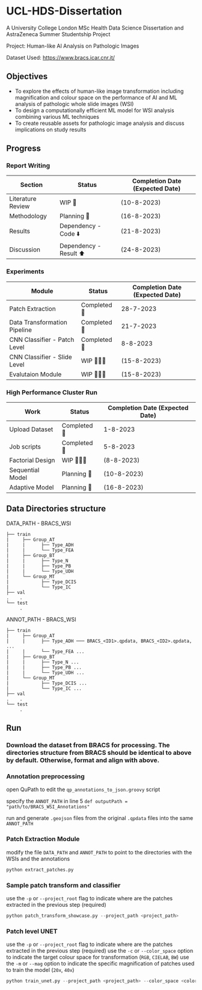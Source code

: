 # UCL-HDS-Dissertation
A University College London MSc Health Data Science Dissertation and AstraZeneca Summer Studentship Project

Project: Human-like AI Analysis on Pathologic Images

Dataset Used: https://www.bracs.icar.cnr.it/

## Objectives
- To explore the effects of human-like image transformation including magnification and colour space on the performance of AI and ML analysis of pathologic whole slide images (WSI)
- To design a computationally efficient ML model for WSI analysis combining various ML techniques
- To create reusable assets for pathologic image analysis and discuss implications on study results

## Progress
### Report Writing
| Section | Status | Completion Date (Expected Date) |
|---|---|---|
| Literature Review | WIP 📝 | (10-8-2023) |
| Methodology | Planning 📆 | (16-8-2023) |
| Results | Dependency - Code ⬇️ | (21-8-2023) |
| Discussion | Dependency - Result ⬆️ | (24-8-2023) |

### Experiments
| Module | Status | Completion Date (Expected Date) |
|---|---|---|
| Patch Extraction | Completed 🙂 | 28-7-2023 |
| Data Transformation Pipeline | Completed 🙂 | 21-7-2023 |
| CNN Classifier - Patch Level | Completed 🙂 | 8-8-2023 |
| CNN Classifier - Slide Level | WIP 🧑🏻‍💻 | (15-8-2023) |
| Evalutaion Module | WIP 🧑🏻‍💻 | (15-8-2023) |

### High Performance Cluster Run
| Work | Status | Completion Date (Expected Date) |
|---|---|---|
| Upload Dataset | Completed 🙂 | 1-8-2023 |
| Job scripts |  Completed 🙂 | 5-8-2023 |
| Factorial Design | WIP 🧑🏻‍💻 | (8-8-2023) |
| Sequential Model | Planning 📆 | (10-8-2023) |
| Adaptive Model | Planning 📆 | (16-8-2023) |

## Data Directories structure
DATA_PATH - BRACS_WSI

    ├── train
    |     ├── Group_AT
    |     |      ├── Type_ADH
    |     |      └── Type_FEA
    |     ├── Group_BT
    |     |      ├── Type_N
    |     |      ├── Type_PB
    |     |      └── Type_UDH
    |     └── Group_MT
    |            ├── Type_DCIS
    |            └── Type_IC
    ├── val
    .    .
    └── test
         .

ANNOT_PATH - BRACS_WSI

    ├── train
    |     ├── Group_AT
    |     |      ├── Type_ADH ─── BRACS_<ID1>.qpdata, BRACS_<ID2>.qpdata, ...
    |     |      └── Type_FEA ...
    |     ├── Group_BT
    |     |      ├── Type_N ...
    |     |      ├── Type_PB ...
    |     |      └── Type_UDH ...
    |     └── Group_MT
    |            ├── Type_DCIS ...
    |            └── Type_IC ...
    ├── val
    .    .
    └── test
         .


## Run
### Download the dataset from BRACS for processing. The directories structure from BRACS should be identical to above by default. Otherwise, format and align with above.

### Annotation preprocessing
open QuPath to edit the `qp_annotations_to_json.groovy` script

specify the `ANNOT_PATH` in line 5 `def outputPath = "path/to/BRACS_WSI_Annotations"`

run and generate `.geojson` files from the original `.qpdata` files into the same `ANNOT_PATH`

### Patch Extraction Module
modify the file `DATA_PATH` and `ANNOT_PATH` to point to the directories with the WSIs and the annotations
```python
python extract_patches.py
```

### Sample patch transform and classifier
use the `-p` or `--project_root` flag to indicate where are the patches extracted in the previous step (required)

```python
python patch_transform_showcase.py --project_path <project_path>
```

### Patch level UNET
use the `-p` or `--project_root` flag to indicate where are the patches extracted in the previous step (required)
use the `-c` or `--color_space` option to indicate the target colour space for transformation (`RGB`, `CIELAB`, `BW`)
use the `-m` or `--mag` option to indicate the specific magnification of patches used to train the model (`20x`, `40x`)

```python
python train_unet.py --project_path <project_path> --color_space <color_space> --mag <magnification>
```
